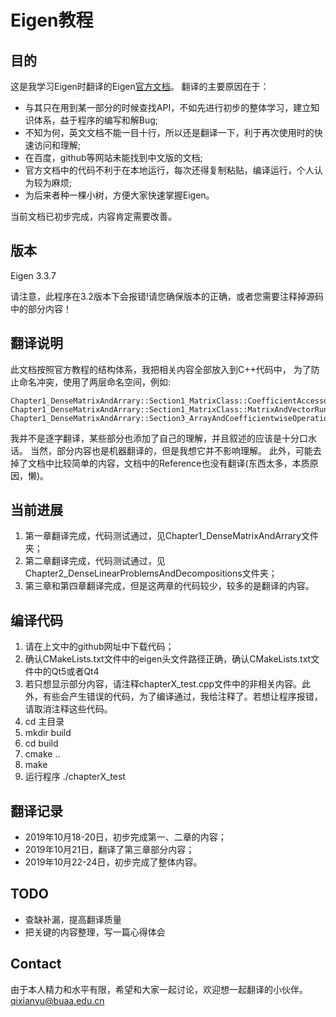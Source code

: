 # Eigen教程

## 目的
这是我学习Eigen时翻译的Eigen[官方文档](http://eigen.tuxfamily.org/dox/modules.html)。
翻译的主要原因在于：
- 与其只在用到某一部分的时候查找API，不如先进行初步的整体学习，建立知识体系，益于程序的编写和解Bug;
- 不知为何，英文文档不能一目十行，所以还是翻译一下，利于再次使用时的快速访问和理解;
- 在百度，github等网站未能找到中文版的文档;
- 官方文档中的代码不利于在本地运行，每次还得复制粘贴，编译运行，个人认为较为麻烦;
- 为后来者种一棵小树，方便大家快速掌握Eigen。

当前文档已初步完成，内容肯定需要改善。

## 版本
Eigen  3.3.7

请注意，此程序在3.2版本下会报错!请您确保版本的正确，或者您需要注释掉源码中的部分内容！

## 翻译说明
此文档按照官方教程的结构体系，我把相关内容全部放入到C++代码中，
为了防止命名冲突，使用了两层命名空间，例如:
```
Chapter1_DenseMatrixAndArrary::Section1_MatrixClass::CoefficientAccessors();
Chapter1_DenseMatrixAndArrary::Section1_MatrixClass::MatrixAndVectorRunTime();
Chapter1_DenseMatrixAndArrary::Section3_ArrayAndCoefficientwiseOperations::AdditionAndSubtraction();
```

我并不是逐字翻译，某些部分也添加了自己的理解，并且叙述的应该是十分口水话。
当然，部分内容也是机器翻译的，但是我想它并不影响理解。
此外，可能去掉了文档中比较简单的内容，文档中的Reference也没有翻译(东西太多，本质原因，懒)。


## 当前进展
1. 第一章翻译完成，代码测试通过，见Chapter1_DenseMatrixAndArrary文件夹；
2. 第二章翻译完成，代码测试通过，见Chapter2_DenseLinearProblemsAndDecompositions文件夹；
3. 第三章和第四章翻译完成，但是这两章的代码较少，较多的是翻译的内容。


## 编译代码
1. 请在上文中的github网址中下载代码；
2. 确认CMakeLists.txt文件中的eigen头文件路径正确，确认CMakeLists.txt文件中的Qt5或者Qt4
3. 若只想显示部分内容，请注释chapterX_test.cpp文件中的非相关内容。此外，有些会产生错误的代码，为了编译通过，我给注释了。若想让程序报错，请取消注释这些代码。
4. cd 主目录
5. mkdir build 
6. cd build
7. cmake ..
8. make
9. 运行程序 ./chapterX_test

## 翻译记录
- 2019年10月18-20日，初步完成第一、二章的内容；
- 2019年10月21日，翻译了第三章部分内容；
- 2019年10月22-24日，初步完成了整体内容。


## TODO
- 查缺补漏，提高翻译质量
- 把关键的内容整理，写一篇心得体会

## Contact
由于本人精力和水平有限，希望和大家一起讨论，欢迎想一起翻译的小伙伴。
qixianyu@buaa.edu.cn